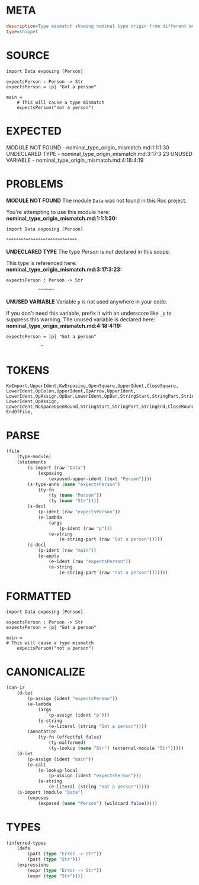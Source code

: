 # META
~~~ini
description=Type mismatch showing nominal type origin from different module
type=snippet
~~~
# SOURCE
~~~roc
import Data exposing [Person]

expectsPerson : Person -> Str
expectsPerson = |p| "Got a person"

main =
    # This will cause a type mismatch
    expectsPerson("not a person")
~~~
# EXPECTED
MODULE NOT FOUND - nominal_type_origin_mismatch.md:1:1:1:30
UNDECLARED TYPE - nominal_type_origin_mismatch.md:3:17:3:23
UNUSED VARIABLE - nominal_type_origin_mismatch.md:4:18:4:19
# PROBLEMS
**MODULE NOT FOUND**
The module `Data` was not found in this Roc project.

You're attempting to use this module here:
**nominal_type_origin_mismatch.md:1:1:1:30:**
```roc
import Data exposing [Person]
```
^^^^^^^^^^^^^^^^^^^^^^^^^^^^^


**UNDECLARED TYPE**
The type _Person_ is not declared in this scope.

This type is referenced here:
**nominal_type_origin_mismatch.md:3:17:3:23:**
```roc
expectsPerson : Person -> Str
```
                ^^^^^^


**UNUSED VARIABLE**
Variable `p` is not used anywhere in your code.

If you don't need this variable, prefix it with an underscore like `_p` to suppress this warning.
The unused variable is declared here:
**nominal_type_origin_mismatch.md:4:18:4:19:**
```roc
expectsPerson = |p| "Got a person"
```
                 ^


# TOKENS
~~~zig
KwImport,UpperIdent,KwExposing,OpenSquare,UpperIdent,CloseSquare,
LowerIdent,OpColon,UpperIdent,OpArrow,UpperIdent,
LowerIdent,OpAssign,OpBar,LowerIdent,OpBar,StringStart,StringPart,StringEnd,
LowerIdent,OpAssign,
LowerIdent,NoSpaceOpenRound,StringStart,StringPart,StringEnd,CloseRound,
EndOfFile,
~~~
# PARSE
~~~clojure
(file
	(type-module)
	(statements
		(s-import (raw "Data")
			(exposing
				(exposed-upper-ident (text "Person"))))
		(s-type-anno (name "expectsPerson")
			(ty-fn
				(ty (name "Person"))
				(ty (name "Str"))))
		(s-decl
			(p-ident (raw "expectsPerson"))
			(e-lambda
				(args
					(p-ident (raw "p")))
				(e-string
					(e-string-part (raw "Got a person")))))
		(s-decl
			(p-ident (raw "main"))
			(e-apply
				(e-ident (raw "expectsPerson"))
				(e-string
					(e-string-part (raw "not a person")))))))
~~~
# FORMATTED
~~~roc
import Data exposing [Person]

expectsPerson : Person -> Str
expectsPerson = |p| "Got a person"

main = 
# This will cause a type mismatch
	expectsPerson("not a person")
~~~
# CANONICALIZE
~~~clojure
(can-ir
	(d-let
		(p-assign (ident "expectsPerson"))
		(e-lambda
			(args
				(p-assign (ident "p")))
			(e-string
				(e-literal (string "Got a person"))))
		(annotation
			(ty-fn (effectful false)
				(ty-malformed)
				(ty-lookup (name "Str") (external-module "Str")))))
	(d-let
		(p-assign (ident "main"))
		(e-call
			(e-lookup-local
				(p-assign (ident "expectsPerson")))
			(e-string
				(e-literal (string "not a person")))))
	(s-import (module "Data")
		(exposes
			(exposed (name "Person") (wildcard false)))))
~~~
# TYPES
~~~clojure
(inferred-types
	(defs
		(patt (type "Error -> Str"))
		(patt (type "Str")))
	(expressions
		(expr (type "Error -> Str"))
		(expr (type "Str"))))
~~~
